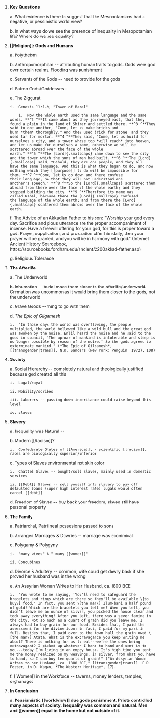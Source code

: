 1.  **Key Questions**

    a.  What evidence is there to suggest that the Mesopotamians had a negative, or pessimistic world view?

    b.  In what ways do we see the presence of inequality in Mesopotamian life? Where do we see equality?

2.  **[[Religion]]: Gods and Humans**

    a.  Polytheism

    b.  Anthropomorphism -- attributing human traits to gods. Gods were god over certain realms. Flooding was punishment

    c.  Servants of the Gods -- need to provide for the gods

    d.  Patron Gods/Goddesses -

    e.  The Ziggurat

        i.  Genesis 11:1-9, "Tower of Babel"

            1.  Now the whole earth used the same language and the same words. **^2 ^**It came about as they journeyed east, that they found a plain in the land of Shinar and settled there. **^3 ^**They said to one another, "Come, let us make bricks and burn *them* thoroughly." And they used brick for stone, and they used tar for mortar. **^4 ^**They said, "Come, let us build for ourselves a city, and a tower whose top *will reach* into heaven, and let us make for ourselves a name, otherwise we will be scattered abroad over the face of the whole earth." **^5 ^**The [Lord]{.smallcaps} came down to see the city and the tower which the sons of men had built. **^6 ^**The [Lord]{.smallcaps} said, "Behold, they are one people, and they all have the same language. And this is what they began to do, and now nothing which they [[purpose]] to do will be impossible for them. **^7 ^**Come, let Us go down and there confuse their language, so that they will not understand one another's speech." **^8 ^**So the [Lord]{.smallcaps} scattered them abroad from there over the face of the whole earth; and they stopped building the city. **^9 ^**Therefore its name was called Babel, because there the [Lord]{.smallcaps} confused the language of the whole earth; and from there the [Lord]{.smallcaps} scattered them abroad over the face of the whole earth.

    f.  The Advice of an Akkadian Father to his son: "Worship your god every day. Sacrifice and pious utterance are the proper accompaniment of incense. Have a freewill offering for your god, for this is proper toward a god. Prayer, supplication, and prostration offer him daily, then your prayer will be granted, and you will be in harmony with god." (Internet Ancient History Sourcebook, <https://sourcebooks.fordham.edu/ancient/2200akkad-father.asp>)

    g.  Religious Tolerance

3.  **The Afterlife**

    a.  The Underworld

    b.  Inhumation -- burial made them closer to the afterlife/underworld. Cremation was uncommon as it would bring them closer to the gods, not the underworld

    c.  Grave Goods -- thing to go with them

    d.  *The Epic of Gilgamesh*

        i.  "In those days the world was overflowing, the people multiplied, the world bellowed like a wild bull and the great god was awoken by the noise. Enlil heard the noise and he said to the gods in council, "The uproar of mankind is intolerable and sleep is no longer possible by reason of the noise." So the gods agreed to exterminate mankind." (*The Epic of Gilgamesh*, [[transgender|trans]]. N.K. Sanders (New York: Penguin, 1972), 108)

4.  **Society**

    a.  Social Hierarchy -- completely natural and theologically justified because god created all this

        i.  Lugal/royal

        ii. Nobility/scribes

        iii. Laborers -- passing down inheritance could raise beyond this level

        iv. slaves

5.  **Slavery**

    a.  Inequality was Natural --

    b.  Modern [[Racism]]?

        i.  Confederate States of [[America]], - scientific [[racism]], races are biologically superior/inferior

    c.  Types of Slaves environmental not skin color

        i.  Chattel Slaves -- bought/sold slaves, mainly used in domestic services

        ii. [[Debt]] Slaves -- sell youself into slavery to pay off defaulted loans (super high interest rate) lugals would often cancel [[debt]]

    d.  Freedom of Slaves -- buy back your freedom, slaves still have personal property

6.  **The Family**

    a.  Patriarchal, Patrilineal possesions passed to sons

    b.  Arranged Marriages & Dowries -- marriage was econimical

    c.  Polygamy & Polygyny

        i.  "many wives" & " many [[women]]"

        ii. Concubines

    d.  Divorce & Adultery -- common, wife could get dowry back if she proved her husband was in the wrong

    e.  An Assyrian Woman Writes to Her Husband, ca. 1800 BCE

        i.  "You wrote to me saying, 'You'll need to safeguard the bracelets and rings which are there so they'll be available \[to buy\] food.' In fact, you sent \[the man\] Ilum-bani a half pound of gold! Which are the bracelets you left me? When you left, you didn't leave me an ounce of silver, you picked the house clean and took away everything! After you left, there was a sever famine in the city. Not so much as a quart of grain did you leave me, I always had to buy grain for our food. Besides that, I paid the assessment for the divine icon; in fact, I paid for my part in full. Besides that, I paid over to the town hall the grain owed \[the man\] Atata. What is the extravagance you keep writing me about? There is nothing for us to eat---we're the ones being extravagant? I picked up whatever I hand to hand and sent it to you---today I'm living in an empty house. It's high time you sent me the money realized on my weavings, in silver, from what you have to hand, so I can buy ten quarts of grain!" ("An Assyrian Woman Writes to her Husband, ca. 1800 BCE," [[transgender|trans]]. B.R. Foster, in D. Kagan, *The Western Heritage*, 17).

    f.  [[Women]] in the Workforce -- taverns, money lenders, temples, orghanages

7.  **In Conclusion**

    a.  **Pessismistic [[worldview]] due gods punishment. Priets controlled many aspects of society. Inequality was common and natural. Men and [[women]] equal in the home but not outside of it.**
